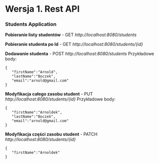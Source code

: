 # Wersja 1. Rest API

### Students Application
**Pobieranie listy studentów** - GET *http://localhost:8080/students*

**Pobieranie studenta po Id**  - GET *http://localhost:8080/students/{id}*

**Dodawanie studenta**         - POST *http://localhost:8080/students*
Przykładowe body:
```
{
   "firstName":"Arnold",
   "lastName":"Boczek",
   "email":"arnold@gmail.com"
}
```
**Modyfikacja całego zasobu student** - PUT *http://localhost:8080/students/{id}*
Przykładowe body:
```
{
   "firstName":"Arnoldek",
   "lastName":"Boczek",
   "email":"arnold@gmail.com"
}
```

**Modyfikacja części zasobu student** - PATCH  *http://localhost:8080/students/{id}*
```
{
   "firstName":"Arnoldek"
}
```
